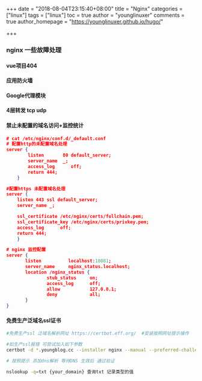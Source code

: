 +++
date = "2018-08-04T23:15:40+08:00"
title = "Nginx"
categories = ["linux"]
tags = ["linux"]
toc = true
author = "younglinuxer"
comments = true
author_homepage =  "https://younglinuxer.github.io/hugo/"

+++

### nginx 一些故障处理

#### vue项目404

#### 应用防火墙

#### Google代理模块

#### 4层转发 tcp udp

#### 禁止未配置的域名访问+监控统计
```json
# cat /etc/nginx/conf.d/_default.conf
# 配置http的未配置域名处理 
server {
        listen       80 default_server;
        server_name  _;
        access_log      off;
        return 444;
    }

#配置https 未配置域名处理
server {
    listen 443 ssl default_server;
    server_name _;

    ssl_certificate /etc/nginx/certs/fullchain.pem;     
    ssl_certificate_key /etc/nginx/certs/privkey.pem;
    access_log      off;
    return 444;
    }

# nginx 监控配置
server {
       listen          localhost:18081;
       server_name     nginx_status.localhost;
       location /nginx_status {
               stub_status     on;
               access_log      off;
               allow           127.0.0.1;
               deny            all;
       }
}

```

#### 免费生产泛域名ssl证书
```bash
#免费生产ssl 泛域名解析网址 https://certbot.eff.org/  #安装按照网址提示操作

#如生产ssl报错 可尝试加入如下参数
certbot -d *.youngblog.cc --installer nginx --manual --preferred-challenges dns certonly

# 按照提示 添加dns解析 等待DNS 生效后 通过验证

nslookup -q=txt {your_domain} 查询txt 记录类型的值

```
